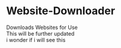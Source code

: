 # Website-Downloader
Downloads Websites for Use  
This will be further updated  
i wonder if i will see this
